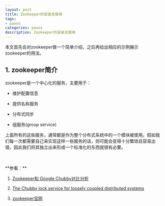 ```yaml
---
layout: post
title: Zookeeper的安装及使用
tags:
- paxos
categories: paxos
description: Zookeeper的安装及使用
---
```



本文首先会对zookeeper做一个简单介绍，之后再给出相应的示例展示zookeeper的用法。

<!-- more -->


## 1. zookeeper简介
zookeeper是一个中心化的服务，主要用于：

* 维护配置信息

* 提供名称服务

* 分布式同步

* 组服务(group service)

上面所有的这些服务，通常都是作为整个分布式系统中的一个模块被使用。假如我们每一次都需要自己来实现这样一些服务的话，则可能会变得十分繁琐且容易出错，因此我们将其独立出来形成一个标准化的东西就很有必要。



<br />
<br />
**参看：**

1. [Zookeeper和 Google Chubby对比分析](https://www.cnblogs.com/grefr/p/6088115.html)

2. [The Chubby lock service for loosely coupled distributed systems](https://github.com/lwhile/The-Chubby-lock-service-for-loosely-coupled-distributed-systems-zh_cn)

3. [zookeeper官网](https://zookeeper.apache.org/)

<br />
<br />
<br />


